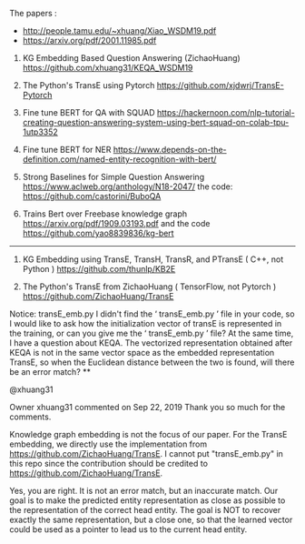 The papers : 
* http://people.tamu.edu/~xhuang/Xiao_WSDM19.pdf
* https://arxiv.org/pdf/2001.11985.pdf

1. KG Embedding Based Question Answering  (ZichaoHuang)
https://github.com/xhuang31/KEQA_WSDM19


2. The Python's TransE using Pytorch
https://github.com/xjdwrj/TransE-Pytorch

3. Fine tune BERT for QA with SQUAD
https://hackernoon.com/nlp-tutorial-creating-question-answering-system-using-bert-squad-on-colab-tpu-1utp3352

4. Fine tune BERT for NER
https://www.depends-on-the-definition.com/named-entity-recognition-with-bert/

5. Strong Baselines for Simple Question Answering
https://www.aclweb.org/anthology/N18-2047/
the code:
https://github.com/castorini/BuboQA

5. Trains Bert over Freebase knowledge graph
https://arxiv.org/pdf/1909.03193.pdf and the code
https://github.com/yao8839836/kg-bert

-----------------------------------------------------------------------------------------------------------

1. KG Embedding using TransE, TransH, TransR, and PTransE ( C++, not Python )
https://github.com/thunlp/KB2E

3. The Python's TransE from ZichaoHuang ( TensorFlow, not Pytorch )
https://github.com/ZichaoHuang/TransE

Notice: transE_emb.py
I didn't find the ‘ transE_emb.py ’ file in your code, so I would like to ask how the initialization vector of transE is represented in the training, or can you give me the ‘ transE_emb.py ’ file? At the same time, I have a question about KEQA. The vectorized representation obtained after KEQA is not in the same vector space as the embedded representation TransE, so when the Euclidean distance between the two is found, will there be an error match? **

@xhuang31

Owner
xhuang31 commented on Sep 22, 2019
Thank you so much for the comments.

Knowledge graph embedding is not the focus of our paper. For the TransE embedding, we directly use the implementation from https://github.com/ZichaoHuang/TransE. I cannot put "transE_emb.py" in this repo since the contribution should be credited to https://github.com/ZichaoHuang/TransE.

Yes, you are right. It is not an error match, but an inaccurate match. Our goal is to make the predicted entity representation as close as possible to the representation of the correct head entity. The goal is NOT to recover exactly the same representation, but a close one, so that the learned vector could be used as a pointer to lead us to the current head entity.



